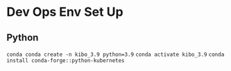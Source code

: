 # Dev Ops Env Set Up

## Python

```conda conda create -n kibo_3.9 python=3.9```
```conda activate kibo_3.9```
```conda install conda-forge::python-kubernetes```